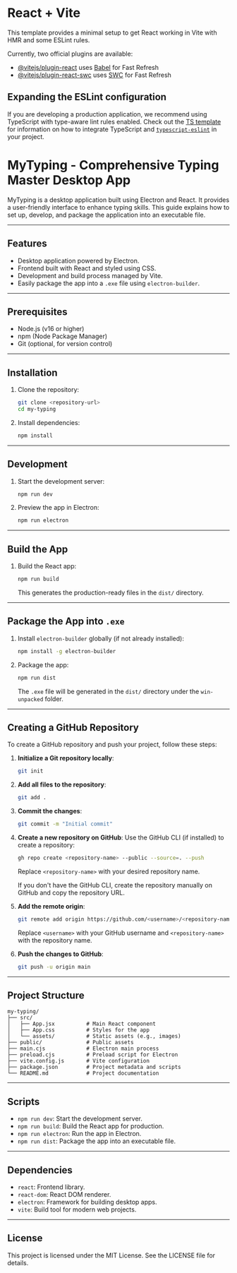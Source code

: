 # React + Vite

This template provides a minimal setup to get React working in Vite with HMR and some ESLint rules.

Currently, two official plugins are available:

- [@vitejs/plugin-react](https://github.com/vitejs/vite-plugin-react/blob/main/packages/plugin-react) uses [Babel](https://babeljs.io/) for Fast Refresh
- [@vitejs/plugin-react-swc](https://github.com/vitejs/vite-plugin-react/blob/main/packages/plugin-react-swc) uses [SWC](https://swc.rs/) for Fast Refresh

## Expanding the ESLint configuration

If you are developing a production application, we recommend using TypeScript with type-aware lint rules enabled. Check out the [TS template](https://github.com/vitejs/vite/tree/main/packages/create-vite/template-react-ts) for information on how to integrate TypeScript and [`typescript-eslint`](https://typescript-eslint.io) in your project.

# MyTyping - Comprehensive Typing Master Desktop App

MyTyping is a desktop application built using Electron and React. It provides a user-friendly interface to enhance typing skills. This guide explains how to set up, develop, and package the application into an executable file.

---

## Features
- Desktop application powered by Electron.
- Frontend built with React and styled using CSS.
- Development and build process managed by Vite.
- Easily package the app into a `.exe` file using `electron-builder`.

---

## Prerequisites
- Node.js (v16 or higher)
- npm (Node Package Manager)
- Git (optional, for version control)

---

## Installation

1. Clone the repository:
   ```bash
   git clone <repository-url>
   cd my-typing
   ```

2. Install dependencies:
   ```bash
   npm install
   ```

---

## Development

1. Start the development server:
   ```bash
   npm run dev
   ```

2. Preview the app in Electron:
   ```bash
   npm run electron
   ```

---

## Build the App

1. Build the React app:
   ```bash
   npm run build
   ```

   This generates the production-ready files in the `dist/` directory.

---

## Package the App into `.exe`

1. Install `electron-builder` globally (if not already installed):
   ```bash
   npm install -g electron-builder
   ```

2. Package the app:
   ```bash
   npm run dist
   ```

   The `.exe` file will be generated in the `dist/` directory under the `win-unpacked` folder.

---

## Creating a GitHub Repository

To create a GitHub repository and push your project, follow these steps:

1. **Initialize a Git repository locally**:
   ```bash
   git init
   ```

2. **Add all files to the repository**:
   ```bash
   git add .
   ```

3. **Commit the changes**:
   ```bash
   git commit -m "Initial commit"
   ```

4. **Create a new repository on GitHub**:
   Use the GitHub CLI (if installed) to create a repository:
   ```bash
   gh repo create <repository-name> --public --source=. --push
   ```
   Replace `<repository-name>` with your desired repository name.

   If you don't have the GitHub CLI, create the repository manually on GitHub and copy the repository URL.

5. **Add the remote origin**:
   ```bash
   git remote add origin https://github.com/<username>/<repository-name>.git
   ```
   Replace `<username>` with your GitHub username and `<repository-name>` with the repository name.

6. **Push the changes to GitHub**:
   ```bash
   git push -u origin main
   ```

---

## Project Structure

```
my-typing/
├── src/
│   ├── App.jsx          # Main React component
│   ├── App.css          # Styles for the app
│   └── assets/          # Static assets (e.g., images)
├── public/              # Public assets
├── main.cjs             # Electron main process
├── preload.cjs          # Preload script for Electron
├── vite.config.js       # Vite configuration
├── package.json         # Project metadata and scripts
└── README.md            # Project documentation
```

---

## Scripts

- `npm run dev`: Start the development server.
- `npm run build`: Build the React app for production.
- `npm run electron`: Run the app in Electron.
- `npm run dist`: Package the app into an executable file.

---

## Dependencies

- `react`: Frontend library.
- `react-dom`: React DOM renderer.
- `electron`: Framework for building desktop apps.
- `vite`: Build tool for modern web projects.

---

## License

This project is licensed under the MIT License. See the LICENSE file for details.
